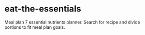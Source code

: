 # eat-the-essentials
Meal plan 7 essential nutrients planner.  Search for recipe and divide portions to fit meal plan goals.  
